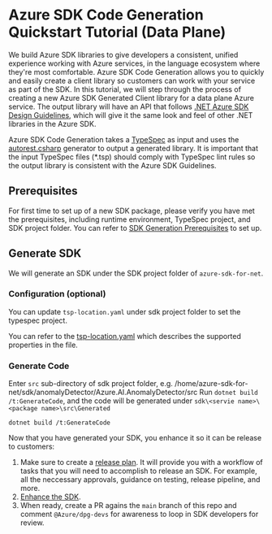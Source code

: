 # Azure SDK Code Generation Quickstart Tutorial (Data Plane)

We build Azure SDK libraries to give developers a consistent, unified experience working with Azure services, in the language ecosystem where they're most comfortable.  Azure SDK Code Generation allows you to quickly and easily create a client library so customers can work with your service as part of the SDK.  In this tutorial, we will step through the process of creating a new Azure SDK Generated Client library for a data plane Azure service.  The output library will have an API that follows [.NET Azure SDK Design Guidelines](https://azure.github.io/azure-sdk/dotnet_introduction.html), which will give it the same look and feel of other .NET libraries in the Azure SDK.

Azure SDK Code Generation takes a [TypeSpec](https://microsoft.github.io/typespec/) as input and uses the [autorest.csharp](https://github.com/Azure/autorest.csharp) generator to output a generated library.  It is important that the input TypeSpec files (*.tsp) should comply with TypeSpec lint rules so the output library is consistent with the Azure SDK Guidelines.

## Prerequisites

For first time to set up of a new SDK package, please verify you have met the prerequisites, including runtime environment, TypeSpec project, and SDK project folder. You can refer to [SDK Generation Prerequisites](https://github.com/Azure/azure-sdk-for-net/blob/main/doc/DataPlaneCodeGeneration/AzureSDKGeneration_Prerequistites.md) to set up.

## Generate SDK

We will generate an SDK under the SDK project folder of `azure-sdk-for-net`.

### Configuration (optional)

You can update `tsp-location.yaml` under sdk project folder to set the typespec project.

You can refer to the [tsp-location.yaml](https://github.com/Azure/azure-sdk-tools/blob/main/doc/common/TypeSpec-Project-Scripts.md#tsp-locationyaml) which describes the supported properties in the file.

### Generate Code

Enter `src` sub-directory of sdk project folder, e.g. /home/azure-sdk-for-net/sdk/anomalyDetector/Azure.AI.AnomalyDetector/src
Run `dotnet build /t:GenerateCode`, and the code will be generated under `sdk\<servie name>\<package name>\src\Generated`

```dotnetcli
dotnet build /t:GenerateCode
```

Now that you have generated your SDK, you enhance it so it can be release to customers:
1. Make sure to create a [release plan](https://aka.ms/azsdkdocs/release-plans). It will provide you with a workflow of tasks that you
will need to accomplish to release an SDK. For example, all the neccessary approvals, guidance on testing, release pipeline, and more.
2. [Enhance the SDK](https://github.com/Azure/azure-sdk-for-net/blob/main/doc/DataPlaneCodeGeneration/Azure_SDK_Package_Ship_Requirements.md).
3. When ready, create a PR agains the `main` branch of this repo and comment `@Azure/dpg-devs` for awareness to loop in SDK developers for review.
